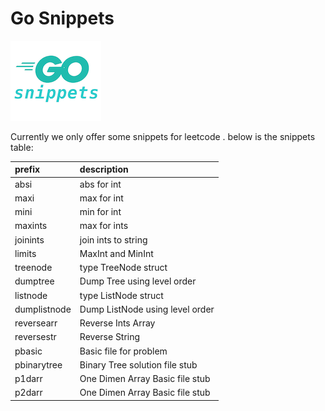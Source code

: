 # Go Snippets 
![Logo](https://github.com/banxi1988/vscode-go-snippets/blob/master/images/logo.png?raw=true)

Currently we only offer some snippets for leetcode . below is the snippets table:

| prefix | description |
| :----- | :------ |
| absi | abs for int |
| maxi | max for int |
| mini | min for int |
| maxints | max for ints |
| joinints | join ints to string |
| limits | MaxInt and MinInt |
| treenode | type TreeNode struct |
| dumptree | Dump Tree using level order |
| listnode | type ListNode struct |
| dumplistnode | Dump ListNode using level order |
| reversearr | Reverse Ints Array |
| reversestr | Reverse String |
| pbasic | Basic file for problem |
| pbinarytree | Binary Tree solution file stub |
| p1darr | One Dimen Array Basic file stub |
| p2darr | One Dimen Array Basic file stub |